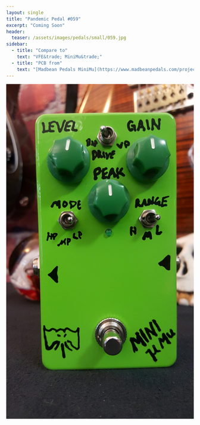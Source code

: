 ```yaml
---
layout: single
title: "Pandemic Pedal #059"
excerpt: "Coming Soon"
header:
  teaser: /assets/images/pedals/small/059.jpg
sidebar:
  - title: "Compare to"
    text: "VFE&trade; MiniMu&trade;"
  - title: "PCB from"
    text: "[Madbean Pedals MiniMu](https://www.madbeanpedals.com/projects/index.html)"
---
```


![header](/assets/images/pedals/059.jpg)
